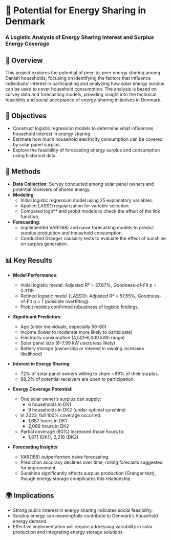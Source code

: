 # 🔋 Potential for Energy Sharing in Denmark  
### A Logistic Analysis of Energy Sharing Interest and Surplus Energy Coverage

## 📘 Overview

This project explores the potential of peer-to-peer energy sharing among Danish households, focusing on identifying the factors that influence individuals’ interest in participating and analyzing how solar energy surplus can be used to cover household consumption. The analysis is based on survey data and forecasting models, providing insight into the technical feasibility and social acceptance of energy-sharing initiatives in Denmark.

## 🎯 Objectives

- Construct logistic regression models to determine what influences household interest in energy sharing.
- Estimate how much household electricity consumption can be covered by solar panel surplus.
- Explore the feasibility of forecasting energy surplus and consumption using historical data.

## 🧪 Methods

- **Data Collection**: Survey conducted among solar panel owners and potential receivers of shared energy.
- **Modeling**:
  - Initial logistic regression model using 25 explanatory variables.
  - Applied LASSO regularization for variable selection.
  - Compared logit** and probit models to check the effect of the link function.
- **Forecasting**:
  - Implemented VAR(168) and naive forecasting models to predict surplus production and household consumption.
  - Conducted Granger causality tests to evaluate the effect of sunshine on surplus generation.

## 📊 Key Results

- **Model Performance**:
  - Initial logistic model: Adjusted R² = 37.67%, Goodness-of-Fit p = 0.3119.
  - Refined logistic model (LASSO): Adjusted R² = 57.55%, Goodness-of-Fit p = 1 (possible overfitting).
  - Probit models confirmed robustness of logistic findings.

- **Significant Predictors**:
  - Age (older individuals, especially 58–80)
  - Income (lower to moderate more likely to participate)
  - Electricity consumption (4,501–6,000 kWh range)
  - Solar panel size (6–7.99 kW users less likely)
  - Battery storage (ownership or interest in owning increases likelihood)

- **Interest in Energy Sharing**:
  - 72% of solar panel owners willing to share ~69% of their surplus.
  - 88.2% of potential receivers are open to participation.

- **Energy Coverage Potential**:
  - One solar owner’s surplus can supply:
    - 6 households in DK1
    - 9 households in DK2 (under optimal sunshine)
  - In 2023, full 100% coverage occurred:
    - 1,687 hours in DK1
    - 2,069 hours in DK2
  - Partial coverage (80%) increased those hours to:
    - 1,871 (DK1), 2,218 (DK2)

- **Forecasting Insights**:
  - VAR(168) outperformed naive forecasting.
  - Prediction accuracy declines over time, rolling forecasts suggested for improvement.
  - Sunshine significantly affects surplus production (Granger test), though energy storage complicates this relationship.

## 🌍 Implications

- Strong public interest in energy sharing indicates social feasibility.
- Surplus energy can meaningfully contribute to Denmark’s household energy demand.
- Effective implementation will require addressing variability in solar production and integrating energy storage solutions.

